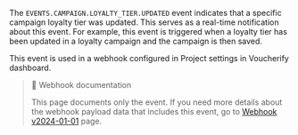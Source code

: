 The `EVENTS.CAMPAIGN.LOYALTY_TIER.UPDATED` event indicates that a specific campaign loyalty tier was updated. This serves as a real-time notification about this event. For example, this event is triggered when a loyalty tier has been updated in a loyalty campaign and the campaign is then saved.

This event is used in a webhook configured in Project settings in Voucherify dashboard.

> 📘 Webhook documentation
>
> This page documents only the event. If you need more details about the webhook payload data that includes this event, go to [Webhook v2024-01-01](ref:introduction-to-webhooks "Introduction to webhooks v2024-01-01") page.